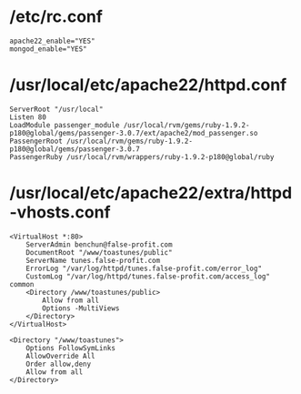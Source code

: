 # /etc/rc.conf

    apache22_enable="YES"
    mongod_enable="YES"
    
# /usr/local/etc/apache22/httpd.conf

    ServerRoot "/usr/local"
    Listen 80
    LoadModule passenger_module /usr/local/rvm/gems/ruby-1.9.2-p180@global/gems/passenger-3.0.7/ext/apache2/mod_passenger.so
    PassengerRoot /usr/local/rvm/gems/ruby-1.9.2-p180@global/gems/passenger-3.0.7
    PassengerRuby /usr/local/rvm/wrappers/ruby-1.9.2-p180@global/ruby

# /usr/local/etc/apache22/extra/httpd-vhosts.conf

    <VirtualHost *:80>
        ServerAdmin benchun@false-profit.com
        DocumentRoot "/www/toastunes/public"
        ServerName tunes.false-profit.com
        ErrorLog "/var/log/httpd/tunes.false-profit.com/error_log"
        CustomLog "/var/log/httpd/tunes.false-profit.com/access_log" common
        <Directory /www/toastunes/public>
            Allow from all
            Options -MultiViews
        </Directory>
    </VirtualHost>

    <Directory "/www/toastunes">
        Options FollowSymLinks
        AllowOverride All
        Order allow,deny
        Allow from all
    </Directory>
